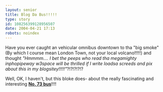 ```yaml
---
layout: senior
title: Blog Da Bus!!!!!
type: story
id: 108256399128956507
date: 2004-04-21 17:13
robots: noindex
---
```

Have you ever caught an vehicular omnibus downtown to tha "big smoke" (By which I course mean London Town, not your local volcano!!!!!) and thought <i>"Hmmmm.... I bet the peeps who read tha megamighty inphopipeway w3space will be thrilled if I write loadsa screeds and pix about this in my blogsitey!!!!!"</i>?!?!?!?!?<p>Well, OK, I haven't, but this bloke does- about the really fascinating and interesting <b><a href="http://73bus.typepad.com/73bus/">No. 73 bus</a></b>!!!!</p>